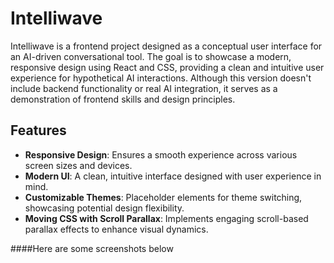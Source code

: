 # Intelliwave

Intelliwave is a frontend project designed as a conceptual user interface for an AI-driven conversational tool. The goal is to showcase a modern, responsive design using React and CSS, providing a clean and intuitive user experience for hypothetical AI interactions. Although this version doesn't include backend functionality or real AI integration, it serves as a demonstration of frontend skills and design principles.


## Features

- **Responsive Design**: Ensures a smooth experience across various screen sizes and devices.
- **Modern UI**: A clean, intuitive interface designed with user experience in mind.
- **Customizable Themes**: Placeholder elements for theme switching, showcasing potential design flexibility.
- **Moving CSS with Scroll Parallax**: Implements engaging scroll-based parallax effects to enhance visual dynamics.




####Here are some screenshots below
